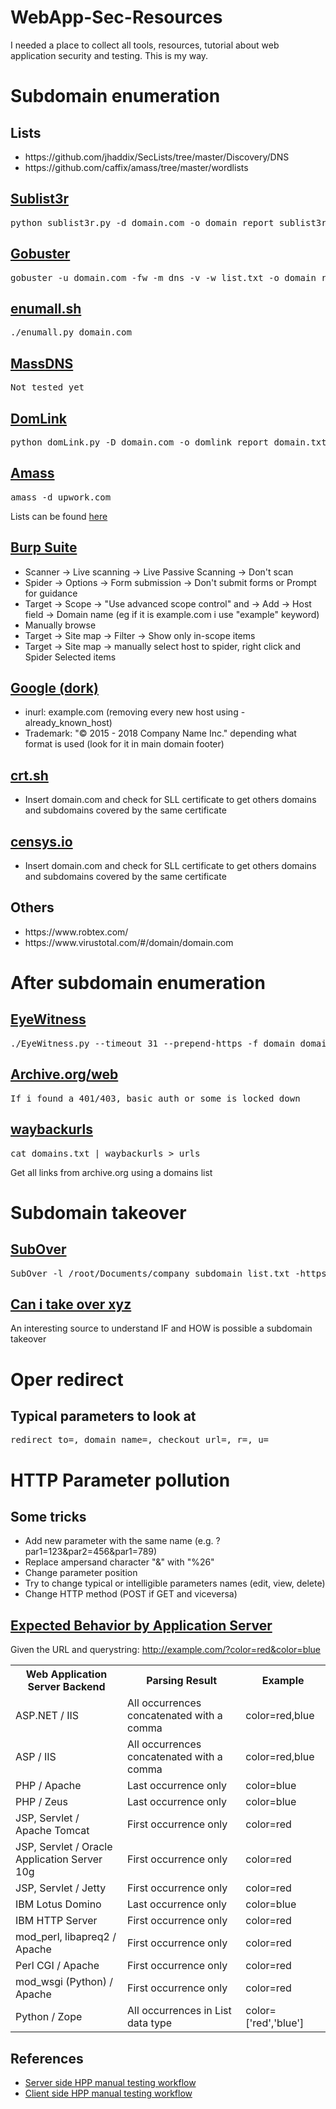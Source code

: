 # WebApp-Sec-Resources
I needed a place to collect all tools, resources, tutorial about web application security and testing. This is my way.



<h1>Subdomain enumeration</h1>

<h2>Lists</h2>
<ul>
  <li>https://github.com/jhaddix/SecLists/tree/master/Discovery/DNS</li>
  <li>https://github.com/caffix/amass/tree/master/wordlists</li>
</ul>

<a href="https://github.com/aboul3la/Sublist3r"><h2>Sublist3r</h2></a>
<pre>python sublist3r.py -d domain.com -o domain_report_sublist3r.txt</li></pre>


<a href="https://github.com/OJ/gobuster"><h2>Gobuster</h2></a>
<pre>gobuster -u domain.com -fw -m dns -v -w list.txt -o domain_report_gobuster.txt</pre>


<a href="https://github.com/jhaddix/domain"><h2>enumall.sh</h2></a>
<pre>./enumall.py domain.com</pre>


<a href="https://github.com/blechschmidt/massdns"><h2>MassDNS</h2></a>
<pre>Not tested yet</pre>


<a href="https://github.com/vysec/DomLink"><h2>DomLink</h2></a>
<pre>python domLink.py -D domain.com -o domlink_report_domain.txt</pre>


<a href="https://github.com/caffix/amass"><h2>Amass</h2></a>
<pre>amass -d upwork.com</pre>
Lists can be found <a href="https://github.com/caffix/amass/tree/master/wordlists">here</a>


<a href="https://youtu.be/Qw1nNPiH_Go?t=22m50s"><h2>Burp Suite</h2></a>
<ul>
  <li>Scanner -> Live scanning -> Live Passive Scanning -> Don't scan</li>
  <li>Spider -> Options -> Form submission -> Don't submit forms or Prompt for guidance</li>
  <li>Target -> Scope -> "Use advanced scope control" and -> Add -> Host field -> Domain name (eg if it is example.com i use "example" keyword)</li>
  <li>Manually browse</li>
  <li>Target -> Site map -> Filter -> Show only in-scope items</li>
  <li>Target -> Site map -> manually select host to spider, right click and Spider Selected items</li>
</ul>


<a href="https://www.google.com"><h2>Google (dork)</h2></a>
<ul>
  <li>inurl: example.com (removing every new host using -already_known_host)</li>
  <li>Trademark: "© 2015 - 2018 Company Name Inc." depending what format is used (look for it in main domain footer)</li>
</ul>

<a href="https://crt.sh/"><h2>crt.sh</h2></a>
<ul>
  <li>Insert domain.com and check for SLL certificate to get others domains and subdomains covered by the same certificate</li>
</ul>

<a href="https://censys.io/"><h2>censys.io</h2></a>
<ul>
  <li>Insert domain.com and check for SLL certificate to get others domains and subdomains covered by the same certificate</li>
</ul>


<h2>Others</h2>
<ul>
  <li>https://www.robtex.com/</li>
  <li>https://www.virustotal.com/#/domain/domain.com</li>
</ul>



<h1>After subdomain enumeration</h1>

<a href="https://github.com/FortyNorthSecurity/EyeWitness"><h2>EyeWitness</h2></a>
<pre>./EyeWitness.py --timeout 31 --prepend-https -f domain_domain_list.txt</pre>


<a href="https://web.archive.org/"><h2>Archive.org/web</h2></a>
<pre>If i found a 401/403, basic auth or some is locked down</pre>


<a href="https://github.com/tomnomnom/waybackurls"><h2>waybackurls</h2></a>
<pre>cat domains.txt | waybackurls > urls</pre>
Get all links from archive.org using a domains list


<h1>Subdomain takeover</h1>


<a href="https://github.com/Ice3man543/SubOver"><h2>SubOver</h2></a>
<pre>SubOver -l /root/Documents/company_subdomain_list.txt -https -v</pre>


<a href="https://github.com/EdOverflow/can-i-take-over-xyz"><h2>Can i take over xyz</h2></a>
An interesting source to understand IF and HOW is possible a subdomain takeover


<h1>Oper redirect</h1>

<h2>Typical parameters to look at</h2>
<pre>redirect_to=, domain_name=, checkout_url=, r=, u=</pre>

<h1>HTTP Parameter pollution</h1>

<h2>Some tricks</h2>
<ul>
  <li>Add new parameter with the same name (e.g. ?par1=123&par2=456&par1=789)</li>
  <li>Replace ampersand character "&" with "%26"</li>
  <li>Change parameter position</li>
  <li>Try to change typical or intelligible parameters names (edit, view, delete)</li>
  <li>Change HTTP method (POST if GET and viceversa)</li>
 </ul>


<a href="https://www.owasp.org/index.php/Testing_for_HTTP_Parameter_pollution_(OTG-INPVAL-004)#Expected_Behavior_by_Application_Server"><h2>Expected Behavior by Application Server</h2></a>
Given the URL and querystring: http://example.com/?color=red&color=blue
<table>

<tbody><tr>
<th> Web Application Server Backend </th>
<th> Parsing Result </th>
<th> Example
</th></tr>
<tr>
<td> ASP.NET / IIS </td>
<td> All occurrences concatenated with a comma </td>
<td> color=red,blue
</td></tr>
<tr>
<td> ASP / IIS </td>
<td> All occurrences concatenated with a comma</td>
<td> color=red,blue
</td></tr>
<tr>
<td> PHP / Apache </td>
<td> Last occurrence only </td>
<td> color=blue
</td></tr>
<tr>
<td> PHP / Zeus </td>
<td> Last occurrence only </td>
<td> color=blue
</td></tr>
<tr>
<td> JSP, Servlet / Apache Tomcat </td>
<td> First occurrence only </td>
<td> color=red
</td></tr>
<tr>
<td> JSP, Servlet / Oracle Application Server 10g </td>
<td> First occurrence only </td>
<td> color=red
</td></tr>
<tr>
<td> JSP, Servlet / Jetty </td>
<td> First occurrence only </td>
<td> color=red
</td></tr>
<tr>
<td> IBM Lotus Domino </td>
<td> Last occurrence only </td>
<td> color=blue
</td></tr>
<tr>
<td> IBM HTTP Server </td>
<td> First occurrence only </td>
<td> color=red
</td></tr>
<tr>
<td> mod_perl, libapreq2 / Apache </td>
<td> First occurrence only </td>
<td> color=red
</td></tr>
<tr>
<td> Perl CGI / Apache </td>
<td> First occurrence only </td>
<td> color=red
</td></tr>
<tr>
<td> mod_wsgi (Python) / Apache </td>
<td> First occurrence only </td>
<td> color=red
</td></tr>
<tr>
<td> Python / Zope </td>
<td> All occurrences in List data type </td>
<td> color=['red','blue']
</td></tr></tbody></table>


<h2>References</h2>
<ul>
  <li><a href="https://www.owasp.org/index.php/Testing_for_HTTP_Parameter_pollution_(OTG-INPVAL-004)#Server-side_HPP">Server side HPP manual testing workflow</a></li>
  <li><a href="https://www.owasp.org/index.php/Testing_for_HTTP_Parameter_pollution_(OTG-INPVAL-004)#Client-side_HPP">Client side HPP manual testing workflow</a></li>
 </ul>
